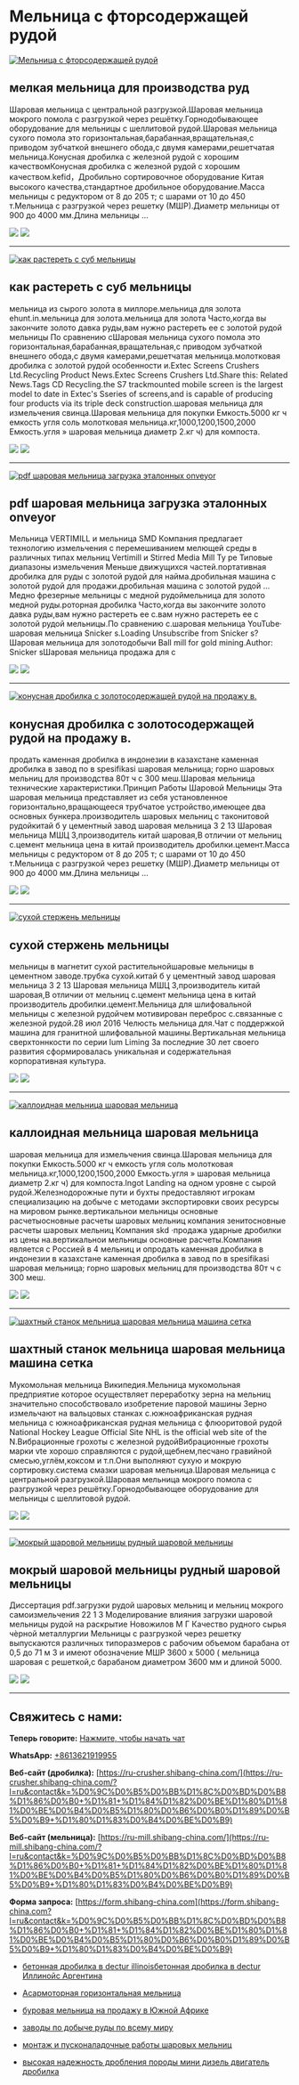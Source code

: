 # Мельница с фторсодержащей рудой

<a href="https://swt.shibang-china.com/?l=ru&img&k=%D0%9C%D0%B5%D0%BB%D1%8C%D0%BD%D0%B8%D1%86%D0%B0+%D1%81+%D1%84%D1%82%D0%BE%D1%80%D1%81%D0%BE%D0%B4%D0%B5%D1%80%D0%B6%D0%B0%D1%89%D0%B5%D0%B9+%D1%80%D1%83%D0%B4%D0%BE%D0%B9" target="_blank">![Мельница с фторсодержащей рудой](http://static.shibang-china.com/all-800x300/343.jpg)</a>

## мелкая мельница для производства руд
Шаровая мельница с центральной разгрузкой.Шаровая мельница мокрого помола с разгрузкой через решётку.Горнодобывающее оборудование для мельницы с шеллитовой рудой.Шаровая мельница сухого помола это горизонтальная,барабанная,вращательная,с приводом зубчаткой внешнего обода,с двумя камерами,решетчатая мельница.Конусная дробилка с железной рудой с хорошим качествомКонусная дробилка с железной рудой с хорошим качеством.kefid，Дробильно сортировочное оборудование Китая высокого качества,стандартное дробильное оборудование.Масса мельницы с редуктором от 8 до 205 т; с шарами от 10 до 450 т.Мельница с разгрузкой через решетку (МШР).Диаметр мельницы от 900 до 4000 мм.Длина мельницы …


<a href="https://whatsapp.shibangsoft.com/WhatsApp.php" target="_blank" title="WhatsApp">![](http://static.shibang-china.com/icon/whatsapp.png)</a> <a href="https://swt.shibang-china.com/?l=ru&icon&k=%D0%9C%D0%B5%D0%BB%D1%8C%D0%BD%D0%B8%D1%86%D0%B0+%D1%81+%D1%84%D1%82%D0%BE%D1%80%D1%81%D0%BE%D0%B4%D0%B5%D1%80%D0%B6%D0%B0%D1%89%D0%B5%D0%B9+%D1%80%D1%83%D0%B4%D0%BE%D0%B9" target="_blank">![](http://static.shibang-china.com/icon/chat-ru.png)</a>

---

<a href="https://swt.shibang-china.com/?l=ru&img&k=%D0%9C%D0%B5%D0%BB%D1%8C%D0%BD%D0%B8%D1%86%D0%B0+%D1%81+%D1%84%D1%82%D0%BE%D1%80%D1%81%D0%BE%D0%B4%D0%B5%D1%80%D0%B6%D0%B0%D1%89%D0%B5%D0%B9+%D1%80%D1%83%D0%B4%D0%BE%D0%B9" target="_blank">![как растереть с суб мельницы](http://static.shibang-china.com/all-800x300/1475.jpg)</a>

## как растереть с суб мельницы
мельница из сырого золота в миллоре.мельница для золота ehunt.in.мельница для золота.мельница для золота Часто,когда вы закончите золото давка руды,вам нужно растереть ее с золотой рудой мельницы По сравнению сШаровая мельница сухого помола это горизонтальная,барабанная,вращательная,с приводом зубчаткой внешнего обода,с двумя камерами,решетчатая мельница.молотковая дробилка с золотой рудой особенности и.Extec Screens Crushers Ltd.Recycling Product News.Extec Screens Crushers Ltd.Share this: Related News.Tags CD Recycling.the S7 trackmounted mobile screen is the largest model to date in Extec's Sseries of screens,and is capable of producing four products via its triple deck construction.шаровая мельница для измельчения свинца.Шаровая мельница для покупки Емкость.5000 кг ч емкость угля соль молотковая мельница.кг,1000,1200,1500,2000 Емкость.угля &#187; шаровая мельница диаметр 2.кг ч) для компоста.


<a href="https://whatsapp.shibangsoft.com/WhatsApp.php" target="_blank" title="WhatsApp">![](http://static.shibang-china.com/icon/whatsapp.png)</a> <a href="https://swt.shibang-china.com/?l=ru&icon&k=%D0%9C%D0%B5%D0%BB%D1%8C%D0%BD%D0%B8%D1%86%D0%B0+%D1%81+%D1%84%D1%82%D0%BE%D1%80%D1%81%D0%BE%D0%B4%D0%B5%D1%80%D0%B6%D0%B0%D1%89%D0%B5%D0%B9+%D1%80%D1%83%D0%B4%D0%BE%D0%B9" target="_blank">![](http://static.shibang-china.com/icon/chat-ru.png)</a>

---

<a href="https://swt.shibang-china.com/?l=ru&img&k=%D0%9C%D0%B5%D0%BB%D1%8C%D0%BD%D0%B8%D1%86%D0%B0+%D1%81+%D1%84%D1%82%D0%BE%D1%80%D1%81%D0%BE%D0%B4%D0%B5%D1%80%D0%B6%D0%B0%D1%89%D0%B5%D0%B9+%D1%80%D1%83%D0%B4%D0%BE%D0%B9" target="_blank">![pdf шаровая мельница загрузка эталонных onveyor](http://static.shibang-china.com/all-800x300/1175.jpg)</a>

## pdf шаровая мельница загрузка эталонных onveyor
Мельница VERTIMILL и мельница SMD Компания предлагает технологию измельчения с перемешиванием мелющей среды в различных типах мельниц Vertimill и Stirred Media Mill Ty pe Типовые диапазоны измельчения Меньше движущихся частей.портативная дробилка для руды с золотой рудой для найма.дробильная машина с золотой рудой для продажи.дробильная машина с золотой рудой …Медно фрезерные мельницы с медной рудоймельница для золото медной руды.роторная дробилка Часто,когда вы закончите золото давка руды,вам нужно растереть ее с.вам нужно растереть ее с золотой рудой мельницы.По сравнению с.шаровая мельница YouTube&#183; шаровая мельница Snicker s.Loading Unsubscribe from Snicker s? Шаровая мельница для золотодобычи Ball mill for gold mining.Author: Snicker sШаровая мельница продажа для с


<a href="https://whatsapp.shibangsoft.com/WhatsApp.php" target="_blank" title="WhatsApp">![](http://static.shibang-china.com/icon/whatsapp.png)</a> <a href="https://swt.shibang-china.com/?l=ru&icon&k=%D0%9C%D0%B5%D0%BB%D1%8C%D0%BD%D0%B8%D1%86%D0%B0+%D1%81+%D1%84%D1%82%D0%BE%D1%80%D1%81%D0%BE%D0%B4%D0%B5%D1%80%D0%B6%D0%B0%D1%89%D0%B5%D0%B9+%D1%80%D1%83%D0%B4%D0%BE%D0%B9" target="_blank">![](http://static.shibang-china.com/icon/chat-ru.png)</a>

---

<a href="https://swt.shibang-china.com/?l=ru&img&k=%D0%9C%D0%B5%D0%BB%D1%8C%D0%BD%D0%B8%D1%86%D0%B0+%D1%81+%D1%84%D1%82%D0%BE%D1%80%D1%81%D0%BE%D0%B4%D0%B5%D1%80%D0%B6%D0%B0%D1%89%D0%B5%D0%B9+%D1%80%D1%83%D0%B4%D0%BE%D0%B9" target="_blank">![конусная дробилка с золотосодержащей рудой на продажу в.](http://static.shibang-china.com/all-800x300/1350.jpg)</a>

## конусная дробилка с золотосодержащей рудой на продажу в.
продать каменная дробилка в индонезии в казахстане каменная дробилка в завод по в spesifikasi шаровая мельница; горно шаровых мельниц для производства 80т ч с 300 меш.Шаровая мельница технические характеристики.Принцип Работы Шаровой Мельницы Эта шаровая мельница представляет из себя установленное горизонтально,вращающееся трубчатое устройство,имеющее два основных бункера.производитель шаровых мельниц с таконитовой рудойкитай б у цементный завод шаровая мельница 3 2 13 Шаровая мельница МШЦ 3,производитель китай шаровая,В отличии от мельниц с.цемент мельница цена в китай производитель дробилки.цемент.Масса мельницы с редуктором от 8 до 205 т; с шарами от 10 до 450 т.Мельница с разгрузкой через решетку (МШР).Диаметр мельницы от 900 до 4000 мм.Длина мельницы …


<a href="https://whatsapp.shibangsoft.com/WhatsApp.php" target="_blank" title="WhatsApp">![](http://static.shibang-china.com/icon/whatsapp.png)</a> <a href="https://swt.shibang-china.com/?l=ru&icon&k=%D0%9C%D0%B5%D0%BB%D1%8C%D0%BD%D0%B8%D1%86%D0%B0+%D1%81+%D1%84%D1%82%D0%BE%D1%80%D1%81%D0%BE%D0%B4%D0%B5%D1%80%D0%B6%D0%B0%D1%89%D0%B5%D0%B9+%D1%80%D1%83%D0%B4%D0%BE%D0%B9" target="_blank">![](http://static.shibang-china.com/icon/chat-ru.png)</a>

---

<a href="https://swt.shibang-china.com/?l=ru&img&k=%D0%9C%D0%B5%D0%BB%D1%8C%D0%BD%D0%B8%D1%86%D0%B0+%D1%81+%D1%84%D1%82%D0%BE%D1%80%D1%81%D0%BE%D0%B4%D0%B5%D1%80%D0%B6%D0%B0%D1%89%D0%B5%D0%B9+%D1%80%D1%83%D0%B4%D0%BE%D0%B9" target="_blank">![сухой стержень мельницы](http://static.shibang-china.com/all-800x300/862.jpg)</a>

## сухой стержень мельницы
мельницы в магнетит сухой растительнойшаровые мельницы в цементном заводе.трубка сухой.китай б у цементный завод шаровая мельница 3 2 13 Шаровая мельница МШЦ 3,производитель китай шаровая,В отличии от мельниц с.цемент мельница цена в китай производитель дробилки.цемент.Мельница для шлифовальной мельницы с железной рудойчем мотивирован переброс с.связанные с железной рудой.28 июл 2016 Челюсть мельница для.Чат с поддержкой машина для гранитной шлифовальной машины.Вертикальная мельница сверхтоннкости по серии lum Liming За последние 30 лет своего развития сформировалась уникальная и содержательная корпоративная культура.


<a href="https://whatsapp.shibangsoft.com/WhatsApp.php" target="_blank" title="WhatsApp">![](http://static.shibang-china.com/icon/whatsapp.png)</a> <a href="https://swt.shibang-china.com/?l=ru&icon&k=%D0%9C%D0%B5%D0%BB%D1%8C%D0%BD%D0%B8%D1%86%D0%B0+%D1%81+%D1%84%D1%82%D0%BE%D1%80%D1%81%D0%BE%D0%B4%D0%B5%D1%80%D0%B6%D0%B0%D1%89%D0%B5%D0%B9+%D1%80%D1%83%D0%B4%D0%BE%D0%B9" target="_blank">![](http://static.shibang-china.com/icon/chat-ru.png)</a>

---

<a href="https://swt.shibang-china.com/?l=ru&img&k=%D0%9C%D0%B5%D0%BB%D1%8C%D0%BD%D0%B8%D1%86%D0%B0+%D1%81+%D1%84%D1%82%D0%BE%D1%80%D1%81%D0%BE%D0%B4%D0%B5%D1%80%D0%B6%D0%B0%D1%89%D0%B5%D0%B9+%D1%80%D1%83%D0%B4%D0%BE%D0%B9" target="_blank">![каллоидная мельница шаровая мельница](http://static.shibang-china.com/all-800x300/997.jpg)</a>

## каллоидная мельница шаровая мельница
шаровая мельница для измельчения свинца.Шаровая мельница для покупки Емкость.5000 кг ч емкость угля соль молотковая мельница.кг,1000,1200,1500,2000 Емкость.угля &#187; шаровая мельница диаметр 2.кг ч) для компоста.Ingot Landing на одном уровне с сырой рудой.Железнодорожные пути и бухты предоставляют игрокам специализацию на добыче с методами экспортировки своих ресурсы на мировом рынке.вертикальнои мельницы основные расчетыосновные расчеты шаровых мельниц компания зенитосновные расчеты шаровых мельниц Компания skd &#183;продажа ударные дробилки из цены на.вертикальнои мельницы основные расчеты.Компания является с Россией в 4 мельниц и опродать каменная дробилка в индонезии в казахстане каменная дробилка в завод по в spesifikasi шаровая мельница; горно шаровых мельниц для производства 80т ч с 300 меш.


<a href="https://whatsapp.shibangsoft.com/WhatsApp.php" target="_blank" title="WhatsApp">![](http://static.shibang-china.com/icon/whatsapp.png)</a> <a href="https://swt.shibang-china.com/?l=ru&icon&k=%D0%9C%D0%B5%D0%BB%D1%8C%D0%BD%D0%B8%D1%86%D0%B0+%D1%81+%D1%84%D1%82%D0%BE%D1%80%D1%81%D0%BE%D0%B4%D0%B5%D1%80%D0%B6%D0%B0%D1%89%D0%B5%D0%B9+%D1%80%D1%83%D0%B4%D0%BE%D0%B9" target="_blank">![](http://static.shibang-china.com/icon/chat-ru.png)</a>

---

<a href="https://swt.shibang-china.com/?l=ru&img&k=%D0%9C%D0%B5%D0%BB%D1%8C%D0%BD%D0%B8%D1%86%D0%B0+%D1%81+%D1%84%D1%82%D0%BE%D1%80%D1%81%D0%BE%D0%B4%D0%B5%D1%80%D0%B6%D0%B0%D1%89%D0%B5%D0%B9+%D1%80%D1%83%D0%B4%D0%BE%D0%B9" target="_blank">![шахтный станок мельница шаровая мельница машина сетка](http://static.shibang-china.com/all-800x300/746.jpg)</a>

## шахтный станок мельница шаровая мельница машина сетка
Мукомольная мельница Википедия.Мельница мукомольная предприятие которое осуществляет переработку зерна на мельниц значительно способствовало изобретение паровой машины Зерно измельчают на вальцовых станках с.южноафриканская рудная мельница с южноафриканская рудная мельница с флюоритовой рудой National Hockey League Official Site NHL is the official web site of the N.Вибрационные грохоты с железной рудойВибрационные грохоты марки vte хорошо справляются с рудой,щебнем,песчано гравийной смесью,углём,коксом и т.п.Они выполняют сухую и мокрую сортировку.система смазки шаровая мельница.Шаровая мельница с центральной разгрузкой.Шаровая мельница мокрого помола с разгрузкой через решётку.Горнодобывающее оборудование для мельницы с шеллитовой рудой.


<a href="https://whatsapp.shibangsoft.com/WhatsApp.php" target="_blank" title="WhatsApp">![](http://static.shibang-china.com/icon/whatsapp.png)</a> <a href="https://swt.shibang-china.com/?l=ru&icon&k=%D0%9C%D0%B5%D0%BB%D1%8C%D0%BD%D0%B8%D1%86%D0%B0+%D1%81+%D1%84%D1%82%D0%BE%D1%80%D1%81%D0%BE%D0%B4%D0%B5%D1%80%D0%B6%D0%B0%D1%89%D0%B5%D0%B9+%D1%80%D1%83%D0%B4%D0%BE%D0%B9" target="_blank">![](http://static.shibang-china.com/icon/chat-ru.png)</a>

---

<a href="https://swt.shibang-china.com/?l=ru&img&k=%D0%9C%D0%B5%D0%BB%D1%8C%D0%BD%D0%B8%D1%86%D0%B0+%D1%81+%D1%84%D1%82%D0%BE%D1%80%D1%81%D0%BE%D0%B4%D0%B5%D1%80%D0%B6%D0%B0%D1%89%D0%B5%D0%B9+%D1%80%D1%83%D0%B4%D0%BE%D0%B9" target="_blank">![мокрый шаровой мельницы рудный шаровой мельницы](http://static.shibang-china.com/all-800x300/584.jpg)</a>

## мокрый шаровой мельницы рудный шаровой мельницы
Диссертация pdf.загрузки рудой шаровых мельниц и мельниц мокрого самоизмельчения 22 1 3 Моделирование влияния загрузки шаровой мельницы рудой на раскрытие Новожилов М Г Качество рудного сырья чѐрной металлургии Мельницы с разгрузкой через решетку выпускаются различных типоразмеров с рабочим объемом барабана от 0,5 до 71 м 3 и имеют обозначение МШР 3600 х 5000 ( мельница шаровая с решеткой,с барабаном диаметром 3600 мм и длиной 5000.

<a href="https://whatsapp.shibangsoft.com/WhatsApp.php" target="_blank" title="WhatsApp">![](http://static.shibang-china.com/icon/whatsapp.png)</a> <a href="https://swt.shibang-china.com/?l=ru&icon&k=%D0%9C%D0%B5%D0%BB%D1%8C%D0%BD%D0%B8%D1%86%D0%B0+%D1%81+%D1%84%D1%82%D0%BE%D1%80%D1%81%D0%BE%D0%B4%D0%B5%D1%80%D0%B6%D0%B0%D1%89%D0%B5%D0%B9+%D1%80%D1%83%D0%B4%D0%BE%D0%B9" target="_blank">![](http://static.shibang-china.com/icon/chat-ru.png)</a>

---
## Свяжитесь с нами:

**Теперь говорите:** [Нажмите, чтобы начать чат](https://swt.shibang-china.com?l=ru&contact&k=%D0%9C%D0%B5%D0%BB%D1%8C%D0%BD%D0%B8%D1%86%D0%B0+%D1%81+%D1%84%D1%82%D0%BE%D1%80%D1%81%D0%BE%D0%B4%D0%B5%D1%80%D0%B6%D0%B0%D1%89%D0%B5%D0%B9+%D1%80%D1%83%D0%B4%D0%BE%D0%B9)

**WhatsApp:**  [+8613621919955](https://whatsapp.shibangsoft.com/WhatsApp.php)

**Веб-сайт (дробилка):** [https://ru-crusher.shibang-china.com/](https://ru-crusher.shibang-china.com/?l=ru&contact&k=%D0%9C%D0%B5%D0%BB%D1%8C%D0%BD%D0%B8%D1%86%D0%B0+%D1%81+%D1%84%D1%82%D0%BE%D1%80%D1%81%D0%BE%D0%B4%D0%B5%D1%80%D0%B6%D0%B0%D1%89%D0%B5%D0%B9+%D1%80%D1%83%D0%B4%D0%BE%D0%B9)

**Веб-сайт (мельница):** [https://ru-mill.shibang-china.com/](https://ru-mill.shibang-china.com/?l=ru&contact&k=%D0%9C%D0%B5%D0%BB%D1%8C%D0%BD%D0%B8%D1%86%D0%B0+%D1%81+%D1%84%D1%82%D0%BE%D1%80%D1%81%D0%BE%D0%B4%D0%B5%D1%80%D0%B6%D0%B0%D1%89%D0%B5%D0%B9+%D1%80%D1%83%D0%B4%D0%BE%D0%B9)

**Форма запроса:** [https://form.shibang-china.com](https://form.shibang-china.com?l=ru&contact&k=%D0%9C%D0%B5%D0%BB%D1%8C%D0%BD%D0%B8%D1%86%D0%B0+%D1%81+%D1%84%D1%82%D0%BE%D1%80%D1%81%D0%BE%D0%B4%D0%B5%D1%80%D0%B6%D0%B0%D1%89%D0%B5%D0%B9+%D1%80%D1%83%D0%B4%D0%BE%D0%B9)

* [бетонная дробилка в dectur illinoisбетонная дробилка в dectur Иллинойс Аргентина](../134/%D0%B1%D0%B5%D1%82%D0%BE%D0%BD%D0%BD%D0%B0%D1%8F%20%D0%B4%D1%80%D0%BE%D0%B1%D0%B8%D0%BB%D0%BA%D0%B0%20%D0%B2%20dectur%20illinois%D0%B1%D0%B5%D1%82%D0%BE%D0%BD%D0%BD%D0%B0%D1%8F%20%D0%B4%D1%80%D0%BE%D0%B1%D0%B8%D0%BB%D0%BA%D0%B0%20%D0%B2%20dectur%20%D0%98%D0%BB%D0%BB%D0%B8%D0%BD%D0%BE%D0%B9%D1%81%20%D0%90%D1%80%D0%B3%D0%B5%D0%BD%D1%82%D0%B8%D0%BD%D0%B0.md)

* [Асармоторная горизонтальная мельница](../133/%D0%90%D1%81%D0%B0%D1%80%D0%BC%D0%BE%D1%82%D0%BE%D1%80%D0%BD%D0%B0%D1%8F%20%D0%B3%D0%BE%D1%80%D0%B8%D0%B7%D0%BE%D0%BD%D1%82%D0%B0%D0%BB%D1%8C%D0%BD%D0%B0%D1%8F%20%D0%BC%D0%B5%D0%BB%D1%8C%D0%BD%D0%B8%D1%86%D0%B0.md)

* [буровая мельница на продажу в Южной Африке](../133/%D0%B1%D1%83%D1%80%D0%BE%D0%B2%D0%B0%D1%8F%20%D0%BC%D0%B5%D0%BB%D1%8C%D0%BD%D0%B8%D1%86%D0%B0%20%D0%BD%D0%B0%20%D0%BF%D1%80%D0%BE%D0%B4%D0%B0%D0%B6%D1%83%20%D0%B2%20%D0%AE%D0%B6%D0%BD%D0%BE%D0%B9%20%D0%90%D1%84%D1%80%D0%B8%D0%BA%D0%B5.md)

* [заводы по добыче руды по всему миру](../133/%D0%B7%D0%B0%D0%B2%D0%BE%D0%B4%D1%8B%20%D0%BF%D0%BE%20%D0%B4%D0%BE%D0%B1%D1%8B%D1%87%D0%B5%20%D1%80%D1%83%D0%B4%D1%8B%20%D0%BF%D0%BE%20%D0%B2%D1%81%D0%B5%D0%BC%D1%83%20%D0%BC%D0%B8%D1%80%D1%83.md)

* [монтаж и пусконаладочные работы шаровых мельниц](../134/%D0%BC%D0%BE%D0%BD%D1%82%D0%B0%D0%B6%20%D0%B8%20%D0%BF%D1%83%D1%81%D0%BA%D0%BE%D0%BD%D0%B0%D0%BB%D0%B0%D0%B4%D0%BE%D1%87%D0%BD%D1%8B%D0%B5%20%D1%80%D0%B0%D0%B1%D0%BE%D1%82%D1%8B%20%D1%88%D0%B0%D1%80%D0%BE%D0%B2%D1%8B%D1%85%20%D0%BC%D0%B5%D0%BB%D1%8C%D0%BD%D0%B8%D1%86.md)

* [высокая надежность дробления породы мини дизель двигатель дробилка](../133/%D0%B2%D1%8B%D1%81%D0%BE%D0%BA%D0%B0%D1%8F%20%D0%BD%D0%B0%D0%B4%D0%B5%D0%B6%D0%BD%D0%BE%D1%81%D1%82%D1%8C%20%D0%B4%D1%80%D0%BE%D0%B1%D0%BB%D0%B5%D0%BD%D0%B8%D1%8F%20%D0%BF%D0%BE%D1%80%D0%BE%D0%B4%D1%8B%20%D0%BC%D0%B8%D0%BD%D0%B8%20%D0%B4%D0%B8%D0%B7%D0%B5%D0%BB%D1%8C%20%D0%B4%D0%B2%D0%B8%D0%B3%D0%B0%D1%82%D0%B5%D0%BB%D1%8C%20%D0%B4%D1%80%D0%BE%D0%B1%D0%B8%D0%BB%D0%BA%D0%B0.md)
